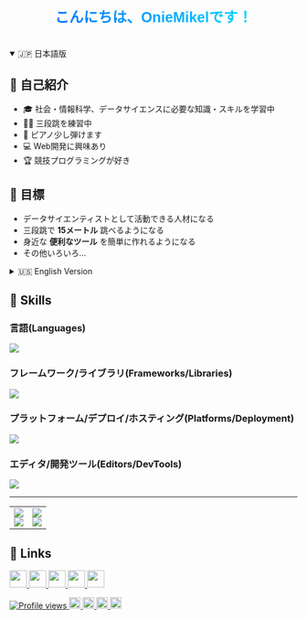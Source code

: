 <h1 align="center">
  <svg viewBox="0 0 800 100" xmlns="http://www.w3.org/2000/svg">
    <text x="50%" y="50%" text-anchor="middle" dominant-baseline="middle"
          font-size="40" font-family="Arial, sans-serif" fill="url(#grad)">
      こんにちは、OnieMikelです！
    </text>
    <defs>
      <linearGradient id="grad" x1="0%" y1="0%" x2="100%" y2="0%">
        <stop offset="0%" stop-color="#0073ff">
          <animate attributeName="stop-color"
                   values="#0073ff;#00ff55;#0073ff"
                   dur="6s" repeatCount="indefinite" />
        </stop>
        <stop offset="100%" stop-color="#00d5ff">
          <animate attributeName="stop-color"
                   values="#00d5ff;#0073ff;#00ff55"
                   dur="6s" repeatCount="indefinite" />
        </stop>
      </linearGradient>
    </defs>
  </svg>
</h1>

<details open>
<summary>🇯🇵 日本語版</summary>

## 👋 自己紹介
- 🎓 社会・情報科学、データサイエンスに必要な知識・スキルを学習中  
- 🏃‍♂️ 三段跳を練習中  
- 🎹 ピアノ少し弾けます  
- 💻 Web開発に興味あり  
- 🏆 競技プログラミングが好き

## 🌱 目標
- データサイエンティストとして活動できる人材になる  
- 三段跳で **15メートル** 跳べるようになる  
- 身近な **便利なツール** を簡単に作れるようになる  
- その他いろいろ…

</details>

<details>

<summary>🇺🇸 English Version</summary>

## 👋 About Me
- 🎓 Learning **social & information sciences** and skills needed for **data science**  
- 🏃‍♂️ Practicing **triple jump**  
- 🎹 Play a little **piano**  
- 💻 Interested in **Web Development**  
- 🏆 Passionate about **Competitive Programming**

## 🌱 Goals
- Become a **data scientist** capable of practical work  
- Jump **15 meters in triple jump**  
- Create **useful tools** easily for daily life  
- And more…

</details>


## 🚀 Skills
### 言語(Languages)
<p align="left">
  <img src="https://skillicons.dev/icons?i=python,html,js,css,ts,latex" />
</p>

### フレームワーク/ライブラリ(Frameworks/Libraries)
<p align="left">
  <img src="https://skillicons.dev/icons?i=react,nextjs,tailwind" />
</p>

### プラットフォーム/デプロイ/ホスティング(Platforms/Deployment)
<p align="left">
  <img src="https://skillicons.dev/icons?i=vercel,nodejs" />
</p>

### エディタ/開発ツール(Editors/DevTools)
<p align="left">
  <img src="https://skillicons.dev/icons?i=vscode,figma,git,github" />
</p>


---

<table>
  <tr>
    <td>
      <img src="https://github-readme-stats.vercel.app/api?username=oniemikel&theme=algolia&show_icons=true" />
      <br/>
      <img src="https://streak-stats.demolab.com?user=oniemikel&theme=dark&date_format=%5BY.%5Dn.j" />
    </td>
    <td>
      <img src="https://github-readme-stats.vercel.app/api/top-langs?username=oniemikel&show_icons=true&locale=en&theme=github_dark" />
      <br/>
      <img src="https://github-profile-trophy.vercel.app/?username=oniemikel&theme=algolia&margin-w=15&margin-h=15&column=3&rank=-C,-?" />
    </td>
  </tr>
</table>


## 🔗 Links

<p align="left">
  <a href="https://github.com/oniemikel">
    <img height="30" src="https://img.shields.io/github/followers/oniemikel?label=GitHub&logo=github&style=flat" />
  </a>
  <a href="https://qiita.com/oniemikel">
    <img height="30" src="https://img.shields.io/badge/Qiita-000000?style=flat&logo=qiita&logoColor=white" />
  </a>
  <a href="https://atcoder.jp/users/oniemikel">
    <img height="30" src="https://img.shields.io/badge/AtCoder-FF6600?style=flat&logo=atcoder&logoColor=white" />
  </a>
  <a href="https://scratch.mit.edu/users/oniemikel/">
    <img height="30" src="https://img.shields.io/badge/Scratch-FFCC00?style=flat&logo=scratch&logoColor=white" />
  </a>
  <a href="https://openprocessing.org/user/323950#activity">
    <img height="30" src="https://img.shields.io/badge/OpenProcessing-0000FF?style=flat&logo=processingfoundation&logoColor=white" />
  </a>
</p>


<p align="left">
  <a href="https://github.com/oniemikel/oniemikel/">
    <img src="https://komarev.com/ghpvc/?username=oniemikel" alt="Profile views" />
  </a>
  <a href="https://github.com/oniemikel">
    <img height="20" src="https://img.shields.io/github/followers/oniemikel?label=follow&logo=github&style=flat" />
  </a>
  <a href="https://stackoverflow.com/users/5720201/oniemikel">
    <img height="20" src="https://img.shields.io/stackexchange/stackoverflow/r/5720201?label=StackOverflow&logo=stack-overflow&style=flat" />
  </a>
  <a href="http://qiita.com/oniemikel">
    <img height="20" src="https://qiita-badge.apiapi.app/s/oniemikel/posts.svg" />
  </a>
  <a href="http://qiita.com/oniemikel">
    <img height="20" src="https://qiita-badge.apiapi.app/s/oniemikel/contributions.svg" />
  </a>
</p>
